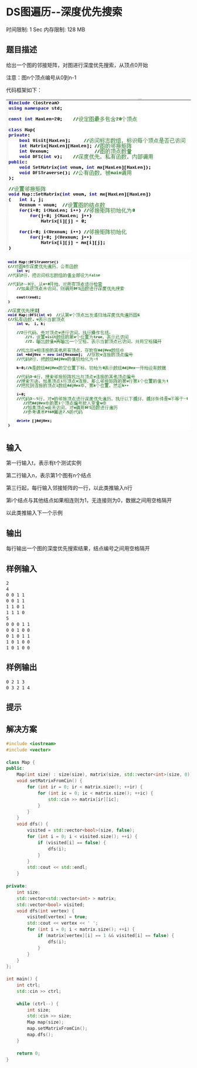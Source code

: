 # DS图遍历--深度优先搜索
时间限制: 1 Sec  内存限制: 128 MB

## 题目描述
给出一个图的邻接矩阵，对图进行深度优先搜索，从顶点0开始

注意：图n个顶点编号从0到n-1

代码框架如下：

![DS-1223-1.jpg](./img/DS-1223-1.jpg)

![DS-1223-2.jpg](./img/DS-1223-2.jpg)

## 输入
第一行输入t，表示有t个测试实例

第二行输入n，表示第1个图有n个结点

第三行起，每行输入邻接矩阵的一行，以此类推输入n行

第i个结点与其他结点如果相连则为1，无连接则为0，数据之间用空格隔开

以此类推输入下一个示例

## 输出
每行输出一个图的深度优先搜索结果，结点编号之间用空格隔开

## 样例输入
    2
    4
    0 0 1 1
    0 0 1 1
    1 1 0 1
    1 1 1 0
    5
    0 0 0 1 1
    0 0 1 0 0
    0 1 0 1 1
    1 0 1 0 0
    1 0 1 0 0

## 样例输出
    0 2 1 3 
    0 3 2 1 4 

## 提示

## 解决方案
``` cpp
#include <iostream>
#include <vector>

class Map {
public:
    Map(int size) : size(size), matrix(size, std::vector<int>(size, 0)) {}
    void setMatrixFromCin() {
        for (int ir = 0; ir < matrix.size(); ++ir) {
            for (int ic = 0; ic < matrix.size(); ++ic) {
                std::cin >> matrix[ir][ic];
            }
        }
    }
    void dfs() {
        visited = std::vector<bool>(size, false);
        for (int i = 0; i < visited.size(); ++i) {
            if (visited[i] == false) {
                dfs(i);
            }
        }
        std::cout << std::endl;
    }

private:
    int size;
    std::vector<std::vector<int> > matrix;
    std::vector<bool> visited;
    void dfs(int vertex) {
        visited[vertex] = true;
        std::cout << vertex << ' ';
        for (int i = 0; i < matrix.size(); ++i) {
            if (matrix[vertex][i] == 1 && visited[i] == false) {
                dfs(i);
            }
        }
    }
};

int main() {
    int ctrl;
    std::cin >> ctrl;

    while (ctrl--) {
        int size;
        std::cin >> size;
        Map map(size);
        map.setMatrixFromCin();
        map.dfs();
    }

    return 0;
}

```
